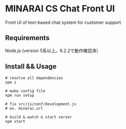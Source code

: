 # MINARAI CS Chat Front UI

Front UI of text-based chat system for customer support

## Requirements
Node.js (version 5系以上。6.2.2で動作確認済）

## Install && Usage
```
# resolve all dependencies
npm i

# make config file
npm run setup

# fix src/js/conf/development.js
# ex. minarai.url

# build & watch & start server
npm start
```
